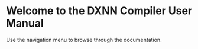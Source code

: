 # Welcome to the DXNN Compiler User Manual

Use the navigation menu to browse through the documentation.
